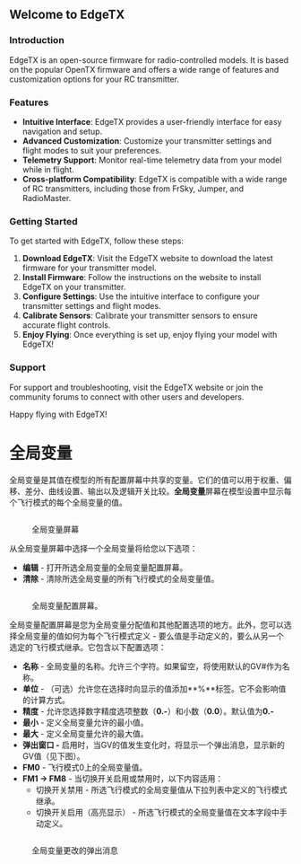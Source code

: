 ## Welcome to EdgeTX

### Introduction

EdgeTX is an open-source firmware for radio-controlled models. It is based on the popular OpenTX firmware and offers a wide range of features and customization options for your RC transmitter.

### Features

- **Intuitive Interface**: EdgeTX provides a user-friendly interface for easy navigation and setup.
- **Advanced Customization**: Customize your transmitter settings and flight modes to suit your preferences.
- **Telemetry Support**: Monitor real-time telemetry data from your model while in flight.
- **Cross-platform Compatibility**: EdgeTX is compatible with a wide range of RC transmitters, including those from FrSky, Jumper, and RadioMaster.

### Getting Started

To get started with EdgeTX, follow these steps:

1. **Download EdgeTX**: Visit the EdgeTX website to download the latest firmware for your transmitter model.
2. **Install Firmware**: Follow the instructions on the website to install EdgeTX on your transmitter.
3. **Configure Settings**: Use the intuitive interface to configure your transmitter settings and flight modes.
4. **Calibrate Sensors**: Calibrate your transmitter sensors to ensure accurate flight controls.
5. **Enjoy Flying**: Once everything is set up, enjoy flying your model with EdgeTX!

### Support

For support and troubleshooting, visit the EdgeTX website or join the community forums to connect with other users and developers.

Happy flying with EdgeTX!

# 全局变量

全局变量是其值在模型的所有配置屏幕中共享的变量。它们的值可以用于权重、偏移、差分、曲线设置、输出以及逻辑开关比较。**全局变量**屏幕在模型设置中显示每个飞行模式的每个全局变量的值。

<figure><img src="/.gitbook/assets/globalvariables1.png" alt=""><figcaption><p>全局变量屏幕</p></figcaption></figure>

从全局变量屏幕中选择一个全局变量将给您以下选项：

- **编辑** - 打开所选全局变量的全局变量配置屏幕。
- **清除** - 清除所选全局变量的所有飞行模式的全局变量值。

<figure><img src="/.gitbook/assets/GVE.png" alt=""><figcaption><p>全局变量配置屏幕。</p></figcaption></figure>

全局变量配置屏幕是您为全局变量分配值和其他配置选项的地方。此外，您可以选择全局变量的值如何为每个飞行模式定义 - 要么值是手动定义的，要么从另一个选定的飞行模式继承。它包含以下配置选项：

- **名称** - 全局变量的名称。允许三个字符。如果留空，将使用默认的GV#作为名称。
- **单位** - （可选）允许您在选择时向显示的值添加**%**标签。它不会影响值的计算方式。
- **精度** - 允许您选择数字精度选项整数（**0.-**）和小数（**0.0**）。默认值为**0.-**
- **最小** - 定义全局变量允许的最小值。
- **最大** - 定义全局变量允许的最大值。
- **弹出窗口 -** 启用时，当GV的值发生变化时，将显示一个弹出消息，显示新的GV值（见下图）。
- **FM0** - 飞行模式0上的全局变量值。
- **FM1 -> FM8** - 当切换开关启用或禁用时，以下内容适用：
  - 切换开关禁用 - 所选飞行模式的全局变量值从下拉列表中定义的飞行模式继承。
  - 切换开关启用（高亮显示） - 所选飞行模式的全局变量值在文本字段中手动定义。

<figure><img src="/.gitbook/assets/GVE2.png" alt=""><figcaption><p>全局变量更改的弹出消息</p></figcaption></figure>